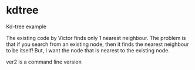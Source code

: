 # kdtree
Kd-tree example

The existing code by Victor finds only 1 nearest neighbour.  The problem is that if you search from an existing node, then it finds the nearest neighbour to be itself!  But, I want the node that is nearest to the existing node.

ver2 is a command line version

